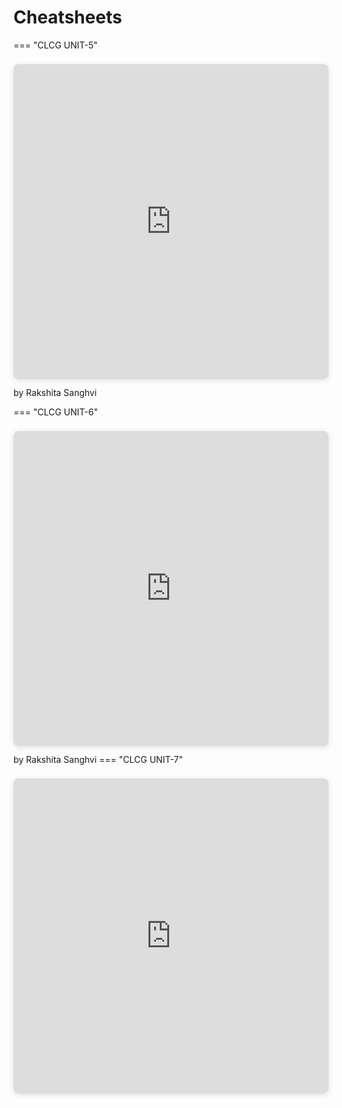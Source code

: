 # Cheatsheets

=== "CLCG UNIT-5"
    <div style="position: relative; width: 100%; height: 0; padding-top: 100.0000%;
    padding-bottom: 0; box-shadow: 0 2px 8px 0 rgba(63,69,81,0.16); margin-top: 1.6em; margin-bottom: 0.9em; overflow: hidden;
    border-radius: 8px; will-change: transform;">
    <iframe loading="lazy" style="position: absolute; width: 100%; height: 100%; top: 0; left: 0; border: none; padding: 0;margin: 0;"
        src="https://www.canva.com/design/DAGCqH1cyv8/D50u-F0PetleRgVkALR9kA/view?embed" allowfullscreen="allowfullscreen" allow="fullscreen">
    </iframe>
    </div>
    by Rakshita Sanghvi

=== "CLCG UNIT-6"
    <div style="position: relative; width: 100%; height: 0; padding-top: 100.0000%;
    padding-bottom: 0; box-shadow: 0 2px 8px 0 rgba(63,69,81,0.16); margin-top: 1.6em; margin-bottom: 0.9em; overflow: hidden;
    border-radius: 8px; will-change: transform;">
    <iframe loading="lazy" style="position: absolute; width: 100%; height: 100%; top: 0; left: 0; border: none; padding: 0;margin: 0;"
        src="https://www.canva.com/design/DAGD5yD0WHk/U-yfJ2tLeOl2EN4jfZTA7w/view?embed" allowfullscreen="allowfullscreen" allow="fullscreen">
    </iframe>
    </div>
    by Rakshita Sanghvi
=== "CLCG UNIT-7"
    <div style="position: relative; width: 100%; height: 0; padding-top: 100.0000%;
    padding-bottom: 0; box-shadow: 0 2px 8px 0 rgba(63,69,81,0.16); margin-top: 1.6em; margin-bottom: 0.9em; overflow: hidden;
    border-radius: 8px; will-change: transform;">
    <iframe loading="lazy" style="position: absolute; width: 100%; height: 100%; top: 0; left: 0; border: none; padding: 0;margin: 0;"
        src="https://www.canva.com/design/DAGD5vjBEC4/vJTYxq4-fxPFK0I_V-M6XA/view?embed" allowfullscreen="allowfullscreen" allow="fullscreen">
    </iframe>
    </div>